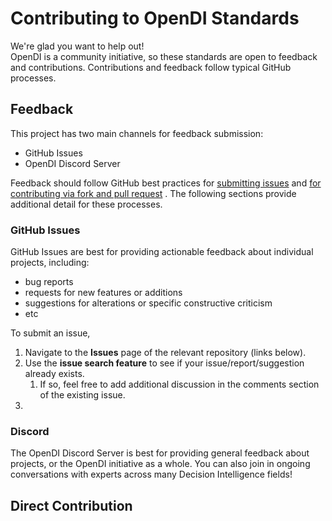# Contributing to OpenDI Standards

We're glad you want to help out!  
OpenDI is a community initiative, so these standards are open to feedback and contributions.  Contributions and feedback follow typical GitHub processes.

## Feedback

This project has two main channels for feedback submission:
- GitHub Issues
- OpenDI Discord Server

Feedback should follow GitHub best practices for [submitting issues](https://docs.github.com/en/get-started/exploring-projects-on-github/finding-ways-to-contribute-to-open-source-on-github#opening-an-issue) and [for contributing via fork and pull request](https://docs.github.com/en/get-started/exploring-projects-on-github/contributing-to-a-project) . The following sections provide additional detail for these processes.

### GitHub Issues
GitHub Issues are best for providing actionable feedback about individual projects, including:
- bug reports
- requests for new features or additions
- suggestions for alterations or specific constructive criticism
- etc

To submit an issue,
1. Navigate to the **Issues** page of the relevant repository (links below). 
2. Use the **issue search feature** to see if your issue/report/suggestion already exists.
	1. If so, feel free to add additional discussion in the comments section of the existing issue.
3. 

### Discord
The OpenDI Discord Server is best for providing general feedback about projects, or the OpenDI initiative as a whole. You can also join in ongoing conversations with experts across many Decision Intelligence fields!

## Direct Contribution

